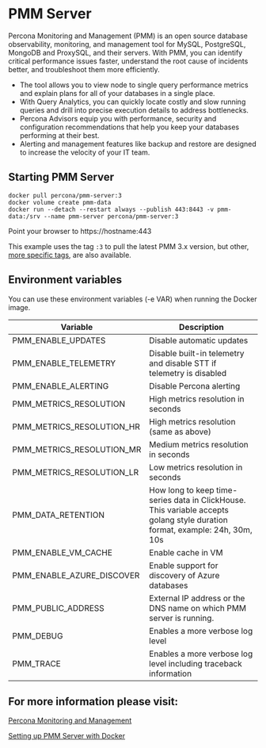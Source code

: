 # PMM Server

Percona Monitoring and Management (PMM) is an open source database observability, monitoring, and management tool for MySQL, PostgreSQL, MongoDB and ProxySQL, and their servers. With PMM, you can identify critical performance issues faster, understand the root cause of incidents better, and troubleshoot them more efficiently.

- The tool allows you to view node to single query performance metrics and explain plans for all of your databases in a single place.
- With Query Analytics, you can quickly locate costly and slow running queries and drill into precise execution details to address bottlenecks.
- Percona Advisors equip you with performance, security and configuration recommendations that help you keep your databases performing at their best.
- Alerting and management features like backup and restore are designed to increase the velocity of your IT team.

## Starting PMM Server

```
docker pull percona/pmm-server:3
docker volume create pmm-data
docker run --detach --restart always --publish 443:8443 -v pmm-data:/srv --name pmm-server percona/pmm-server:3
```

Point your browser to https://hostname:443

This example uses the tag `:3` to pull the latest PMM 3.x version, but other, [more specific tags](https://hub.docker.com/r/percona/pmm-server/tags), are also available.

## Environment variables

You can use these environment variables (-e VAR) when running the Docker image.


| Variable                  | Description                                                                                                                 |
|---------------------------|-----------------------------------------------------------------------------------------------------------------------------|
| PMM_ENABLE_UPDATES        | Disable automatic updates                                                                                                   |
| PMM_ENABLE_TELEMETRY      | Disable built-in telemetry and disable STT if telemetry is disabled                                                         |
| PMM_ENABLE_ALERTING       | Disable Percona alerting                                                                                                    |
| PMM_METRICS_RESOLUTION    | High metrics resolution in seconds                                                                                          |
| PMM_METRICS_RESOLUTION_HR | High metrics resolution (same as above)                                                                                     |
| PMM_METRICS_RESOLUTION_MR | Medium metrics resolution in seconds                                                                                        |
| PMM_METRICS_RESOLUTION_LR | Low metrics resolution in seconds                                                                                           |
| PMM_DATA_RETENTION        | How long to keep time-series data in ClickHouse. This variable accepts golang style duration format, example: 24h, 30m, 10s |
| PMM_ENABLE_VM_CACHE       | Enable cache in VM                                                                                                          |
| PMM_ENABLE_AZURE_DISCOVER | Enable support for discovery of Azure databases                                                                             |
| PMM_PUBLIC_ADDRESS        | External IP address or the DNS name on which PMM server is running.                                                         |
| PMM_DEBUG                 | Enables a more verbose log level                                                                                            |
| PMM_TRACE                 | Enables a more verbose log level including traceback information                                                            |

## For more information please visit:

[Percona Monitoring and Management](https://docs.percona.com/percona-monitoring-and-management)

[Setting up PMM Server with Docker](https://docs.percona.com/percona-monitoring-and-management/setting-up/server/docker.html)
